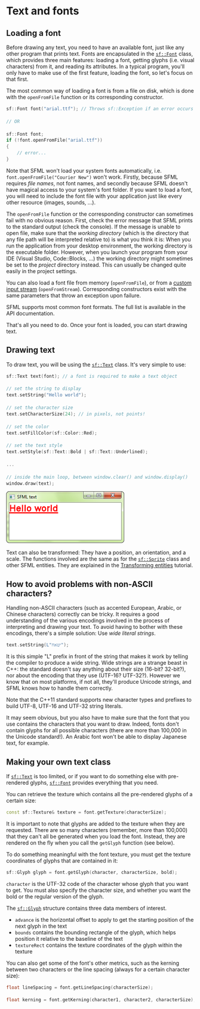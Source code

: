 # Text and fonts

## Loading a font

Before drawing any text, you need to have an available font, just like any other program that prints text.
Fonts are encapsulated in the [`sf::Font`](../../../documentation/3.0.1/classsf_1_1Font.html "sf::Font documentation") class, which provides three main features: loading a font, getting glyphs (i.e. visual characters) from it, and reading its attributes.
In a typical program, you'll only have to make use of the first feature, loading the font, so let's focus on that first.

The most common way of loading a font is from a file on disk, which is done with the `openFromFile` function or its corresponding constructor.

```cpp
sf::Font font("arial.ttf"); // Throws sf::Exception if an error occurs

// OR

sf::Font font;
if (!font.openFromFile("arial.ttf"))
{
    // error...
}
```

Note that SFML won't load your system fonts automatically, i.e. `font.openFromFile("Courier New")` won't work.
Firstly, because SFML requires _file names_, not font names, and secondly because SFML doesn't have magical access to your system's font folder.
If you want to load a font, you will need to include the font file with your application just like every other resource (images, sounds, ...).

The `openFromFile` function or the corresponding constructor can sometimes fail with no obvious reason.
First, check the error message that SFML prints to the standard output (check the console).
If the message is unable to open file, make sure that the _working directory_ (which is the directory that any file path will be interpreted relative to) is what you think it is: When you run the application from your desktop environment, the working directory is the executable folder.
However, when you launch your program from your IDE (Visual Studio, Code::Blocks, ...) the working directory might sometimes be set to the _project_ directory instead.
This can usually be changed quite easily in the project settings.

You can also load a font file from memory (`openFromFile`), or from a [custom input stream](../system/stream.md "Input streams tutorial") (`openFromStream`).
Corresponding constructors exist with the same parameters that throw an exception upon failure.

SFML supports most common font formats.
The full list is available in the API documentation.

That's all you need to do.
Once your font is loaded, you can start drawing text.

## Drawing text

To draw text, you will be using the [`sf::Text`](../../../documentation/3.0.1/classsf_1_1Text.html "sf::Text documentation") class.
It's very simple to use:

```cpp
sf::Text text(font); // a font is required to make a text object

// set the string to display
text.setString("Hello world");

// set the character size
text.setCharacterSize(24); // in pixels, not points!

// set the color
text.setFillColor(sf::Color::Red);

// set the text style
text.setStyle(sf::Text::Bold | sf::Text::Underlined);

...

// inside the main loop, between window.clear() and window.display()
window.draw(text);
```

![](text-draw.png "Drawing text")

Text can also be transformed: They have a position, an orientation, and a scale.
The functions involved are the same as for the [`sf::Sprite`](../../../documentation/3.0.1/classsf_1_1Sprite.html "sf::Sprite documentation") class and other SFML entities.
They are explained in the [Transforming entities](transform.md "'Transforming entities' tutorial") tutorial.

## How to avoid problems with non-ASCII characters?

Handling non-ASCII characters (such as accented European, Arabic, or Chinese characters) correctly can be tricky.
It requires a good understanding of the various encodings involved in the process of interpreting and drawing your text.
To avoid having to bother with these encodings, there's a simple solution: Use _wide literal strings_.

```cpp
text.setString(L"יטאח");
```

It is this simple "L" prefix in front of the string that makes it work by telling the compiler to produce a wide string.
Wide strings are a strange beast in C++: the standard doesn't say anything about their size (16-bit? 32-bit?), nor about the encoding that they use (UTF-16? UTF-32?).
However we know that on most platforms, if not all, they'll produce Unicode strings, and SFML knows how to handle them correctly.

Note that the C++11 standard supports new character types and prefixes to build UTF-8, UTF-16 and UTF-32 string literals.

It may seem obvious, but you also have to make sure that the font that you use contains the characters that you want to draw.
Indeed, fonts don't contain glyphs for all possible characters (there are more than 100,000 in the Unicode standard!).
An Arabic font won't be able to display Japanese text, for example.

## Making your own text class

If [`sf::Text`](../../../documentation/3.0.1/classsf_1_1Text.html "sf::Text documentation") is too limited, or if you want to do something else with pre-rendered glyphs, [`sf::Font`](../../../documentation/3.0.1/classsf_1_1Font.html "sf::Font documentation") provides everything that you need.

You can retrieve the texture which contains all the pre-rendered glyphs of a certain size:

```cpp
const sf::Texture& texture = font.getTexture(characterSize);
```

It is important to note that glyphs are added to the texture when they are requested.
There are so many characters (remember, more than 100,000) that they can't all be generated when you load the font.
Instead, they are rendered on the fly when you call the `getGlyph` function (see below).

To do something meaningful with the font texture, you must get the texture coordinates of glyphs that are contained in it:

```cpp
sf::Glyph glyph = font.getGlyph(character, characterSize, bold);
```

`character` is the UTF-32 code of the character whose glyph that you want to get.
You must also specify the character size, and whether you want the bold or the regular version of the glyph.

The [`sf::Glyph`](../../../documentation/3.0.1/structsf_1_1Glyph.html "sf::Glyph documentation") structure contains three data members of interest.

- `advance` is the horizontal offset to apply to get the starting position of the next glyph in the text
- `bounds` contains the bounding rectangle of the glyph, which helps position it relative to the baseline of the text
- `textureRect` contains the texture coordinates of the glyph within the texture

You can also get some of the font's other metrics, such as the kerning between two characters or the line spacing (always for a certain character size):

```cpp
float lineSpacing = font.getLineSpacing(characterSize);

float kerning = font.getKerning(character1, character2, characterSize);
```
